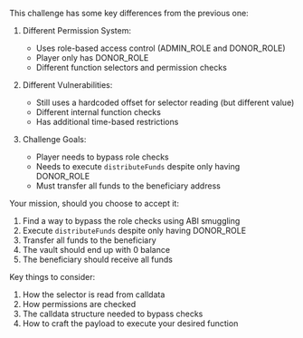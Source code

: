 This challenge has some key differences from the previous one:

1. Different Permission System:
   - Uses role-based access control (ADMIN_ROLE and DONOR_ROLE)
   - Player only has DONOR_ROLE
   - Different function selectors and permission checks

2. Different Vulnerabilities:
   - Still uses a hardcoded offset for selector reading (but different value)
   - Different internal function checks
   - Has additional time-based restrictions

3. Challenge Goals:
   - Player needs to bypass role checks
   - Needs to execute `distributeFunds` despite only having DONOR_ROLE
   - Must transfer all funds to the beneficiary address

Your mission, should you choose to accept it:
1. Find a way to bypass the role checks using ABI smuggling
2. Execute `distributeFunds` despite only having DONOR_ROLE
3. Transfer all funds to the beneficiary
4. The vault should end up with 0 balance
5. The beneficiary should receive all funds

Key things to consider:
1. How the selector is read from calldata
2. How permissions are checked
3. The calldata structure needed to bypass checks
4. How to craft the payload to execute your desired function

